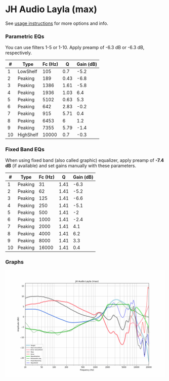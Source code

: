 # JH Audio Layla (max)
See [usage instructions](https://github.com/jaakkopasanen/AutoEq#usage) for more options and info.

### Parametric EQs
You can use filters 1-5 or 1-10. Apply preamp of -6.3 dB or -6.3 dB, respectively.

|   # | Type      |   Fc (Hz) |    Q |   Gain (dB) |
|-----|-----------|-----------|------|-------------|
|   1 | LowShelf  |       105 | 0.7  |        -5.2 |
|   2 | Peaking   |       189 | 0.43 |        -6.8 |
|   3 | Peaking   |      1386 | 1.61 |        -5.8 |
|   4 | Peaking   |      1936 | 1.03 |         6.4 |
|   5 | Peaking   |      5102 | 0.63 |         5.3 |
|   6 | Peaking   |       642 | 2.83 |        -0.2 |
|   7 | Peaking   |       915 | 5.71 |         0.4 |
|   8 | Peaking   |      6453 | 6    |         1.2 |
|   9 | Peaking   |      7355 | 5.79 |        -1.4 |
|  10 | HighShelf |     10000 | 0.7  |        -0.3 |

### Fixed Band EQs
When using fixed band (also called graphic) equalizer, apply preamp of **-7.4 dB** (if available) and set gains manually with these parameters.

|   # | Type    |   Fc (Hz) |    Q |   Gain (dB) |
|-----|---------|-----------|------|-------------|
|   1 | Peaking |        31 | 1.41 |        -6.3 |
|   2 | Peaking |        62 | 1.41 |        -5.2 |
|   3 | Peaking |       125 | 1.41 |        -6.6 |
|   4 | Peaking |       250 | 1.41 |        -5.1 |
|   5 | Peaking |       500 | 1.41 |        -2   |
|   6 | Peaking |      1000 | 1.41 |        -2.4 |
|   7 | Peaking |      2000 | 1.41 |         4.1 |
|   8 | Peaking |      4000 | 1.41 |         6.2 |
|   9 | Peaking |      8000 | 1.41 |         3.3 |
|  10 | Peaking |     16000 | 1.41 |         0.4 |

### Graphs
![](./JH%20Audio%20Layla%20(max).png)
